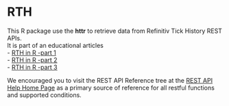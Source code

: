# RTH
This R package use the **httr** to retrieve data from Refinitiv Tick History REST APIs.    
It is part of an educational articles    
    - [RTH in R -part 1](https://developers.refinitiv.com/en/article-catalog/article/tick-history-in-r-language-part-1)    
    - [RTH in R -part 2](https://developers.refinitiv.com/en/article-catalog/article/tick-history-in-r-language-part-2)    
    - [RTH in R -part 3](https://developers.refinitiv.com/en/article-catalog/article/using-tick-history-in-r-language-part-3)    

We encouraged you to visit the REST API Reference tree at the [REST API Help Home Page](https://selectapi.datascope.refinitiv.com/RestApi.Help/Home/Index) as a primary source of reference for all restful functions and supported conditions.
